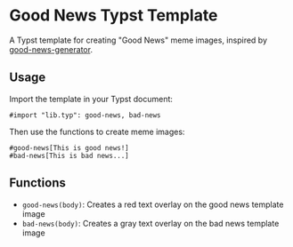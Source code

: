 # Good News Typst Template

A Typst template for creating "Good News" meme images, inspired by [good-news-generator](https://github.com/vonbrank/good-news-generator).

## Usage

Import the template in your Typst document:

```typ
#import "lib.typ": good-news, bad-news
```

Then use the functions to create meme images:

```typ
#good-news[This is good news!]
#bad-news[This is bad news...]
```

## Functions

- `good-news(body)`: Creates a red text overlay on the good news template image
- `bad-news(body)`: Creates a gray text overlay on the bad news template image
